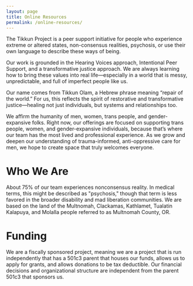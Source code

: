 ```yaml
---
layout: page
title: Online Resources
permalink: /online-resources/
---
```


The Tikkun Project is a peer support initiative for people who experience extreme or altered states, non-consensus realities, psychosis, or use their own language to describe these ways of being.

Our work is grounded in the Hearing Voices approach, Intentional Peer Support, and a transformative justice approach. We are always learning how to bring these values into real life—especially in a world that is messy, unpredictable, and full of imperfect people like us.

Our name comes from Tikkun Olam, a Hebrew phrase meaning “repair of the world.” For us, this reflects the spirit of restorative and transformative justice—healing not just individuals, but systems and relationships too.

We affirm the humanity of men, women, trans people, and gender-expansive folks. Right now, our offerings are focused on supporting trans people, women, and gender-expansive individuals, because that’s where our team has the most lived and professional experience. As we grow and deepen our understanding of trauma-informed, anti-oppressive care for men, we hope to create space that truly welcomes everyone.

<div class="post-header">
	<h1 class="post-title">Who We Are</h1>
</div>
<div class="post-content">
	About 75% of our team experiences nonconsensus reality. In medical terms, this might be described as "psychosis," though that term is less favored in the broader disability and mad liberation communities. We are based on the land of the Multnomah, Clackamas, Kathlamet, Tualatin Kalapuya, and Molalla people referred to as Multnomah County, OR.
</div>

<div class="post-header">
	<h1 class="post-title">Funding</h1>
</div>
<div class="post-content">
	We are a fiscally sponsored project, meaning we are a project that is run independently that has a 501c3 parent that houses our funds, allows us to apply for grants, and allows donations to be tax deductible. Our financial decisions and organizational structure are independent from the parent 501c3 that sponsors us.
<!-- 	<p>We are proudly fiscally sponsored* by AWN (Autistic Women & Nonbinary Network). If you would like to support our work, you can make a one-time or monthly contribution through our donation page. Thank you for your generosity!</p>

	<p><sub>*Note: "Fiscally sponsored" means AWN provides us with their 501c3 status in order for us to apply for grants as well as ensure donations are tax deductible. The Tikkun Line's and AWN's budgets are not related whatsoever.</sub></p>
 -->
